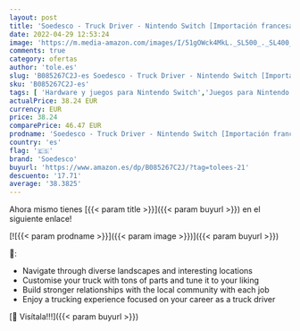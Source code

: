 ```yaml
---
layout: post
title: 'Soedesco - Truck Driver - Nintendo Switch [Importación francesa]'
date: 2022-04-29 12:53:24
image: 'https://m.media-amazon.com/images/I/51gOWck4MkL._SL500_._SL400_.jpg'
comments: true
category: ofertas
author: 'tole.es'
slug: 'B085267C2J-es Soedesco - Truck Driver - Nintendo Switch [Importación...'
sku: 'B085267C2J-es'
tags: [ 'Hardware y juegos para Nintendo Switch','Juegos para Nintendo Switch','Videojuegos','nintendo','soedesco','🇪🇸', ]
actualPrice: 38.24 EUR
currency: EUR
price: 38.24
comparePrice: 46.47 EUR
prodname: 'Soedesco - Truck Driver - Nintendo Switch [Importación francesa]'
country: 'es'
flag: '🇪🇸'
brand: 'Soedesco'
buyurl: 'https://www.amazon.es/dp/B085267C2J/?tag=tolees-21'
descuento: '17.71'
average: '38.3825'
---
```


Ahora mismo tienes [{{< param title >}}]({{< param buyurl >}}) en el siguiente enlace!

[![{{< param prodname >}}]({{< param image >}})]({{< param buyurl >}})

🔎:

- Navigate through diverse landscapes and interesting locations
- Customise your truck with tons of parts and tune it to your liking
- Build stronger relationships with the local community with each job
- Enjoy a trucking experience focused on your career as a truck driver

[🛒 Visítala!!!]({{< param buyurl >}})
